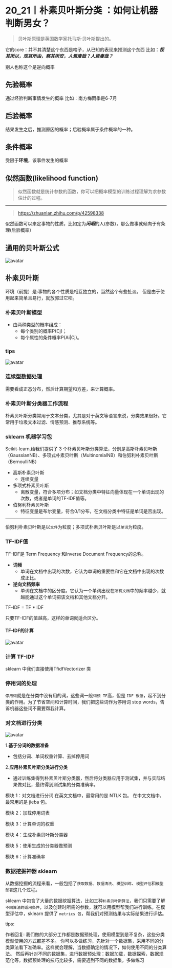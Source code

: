 # 20_21丨朴素贝叶斯分类 ：如何让机器判断男女？

>贝叶斯原理是英国数学家托马斯·贝叶斯提出的。

它的core：并不其清楚这个东西是啥子，从已知的表现来推测这个东西
比如：***视其所以，观其所由，察其所安，人焉廋哉？人焉廋哉？***

别人也称这个是逆向概率

## 先验概率
通过经验判断事情发生的概率
    比如：南方梅雨季是6-7月
## 后验概率
结果发生之后，推测原因的概率；后验概率属于条件概率的一种。

## 条件概率
受限于**环境**，该事件发生的概率

## 似然函数(likelihood function)
>似然函数就是统计参数的函数，你可以把概率模型的训练过程理解为求参数估计的过程。
---
>https://zhuanlan.zhihu.com/p/42598338

似然函数可以来定事物的性质，比如定为***闲暇***的人(参数)，那么做事就倾向于有条理(后验概率）

## 通用的贝叶斯公式
![avatar](./../images/beiyesi01.png)

## 朴素贝叶斯

环境（前提）是:事物的各个性质是相互独立的，当然这个有些扯淡。
但是由于使用起来简单且易行，就放郭过它呗。

### 朴素贝叶斯模型
-   由两种类型的概率组成：
    -   每个类别的概率P(Cj)；
    -   每个属性的条件概率P(Ai|Cj)。
### tips
![avatar](./../images/beiyesi02.jpg)

### 连续型数据处理
需要看成正态分布，然后计算期望和方差，来计算概率。

### 朴素贝叶斯分类器工作流程

朴素贝叶斯分类常用于文本分类，尤其是对于英文等语言来说，分类效果很好。它常用于垃圾文本过滤、情感预测、推荐系统等。

### sklearn 机器学习包
Scikit-learn,给我们提供了 3 个朴素贝叶斯分类算法，分别是高斯朴素贝叶斯（GaussianNB）、多项式朴素贝叶斯（MultinomialNB）和伯努利朴素贝叶斯（BernoulliNB）
-   高斯朴素贝叶斯
    -   连续变量
-   多项式朴素贝叶斯
    -   离散变量，符合多项分布；如文档分类中特征向量体现在一个单词出现的次数，或者是单词的TF-IDF值等。
-   伯努利朴素贝叶斯
    -   特征变量是布尔变量，符合0/1分布，在文档分类中特征是单词是否出现。
----
伯努利朴素贝叶斯是以`文件`为粒度；多项式朴素贝叶斯是以`单词`为粒度。
### TF-IDF值
TF-IDF是 Term Frequency 和Inverse Document Frequency的总称。
-   **词频**
    -   单词在文档中出现的次数，它认为单词的重要性和它在文档中出现的次数成正比。
-   **逆向文档频率**
    -   单词在文档中的区分度。它认为一个单词出现在`所有文档`中的频率越少，就越能通过这个单词把该文档和其他文档分开。

TF-IDF = TF * IDF

只要TF-IDF的值越高，这样的单词就适合区分。
#### TF-IDF的计算
![avatar](./../images/beiyesi03.png)

### 计算 TF-IDF 
sklearn 中我们直接使用TfidfVectorizer 类

### 停用词的处理
`停用词`就是在分类中没有用的词，这些词一般`词频 TF`高，但是 `IDF 很低`，起不到分类的作用。为了节省空间和计算时间，我们把这些词作为停用词 stop words，告诉机器这些词不需要帮我计算。
### 对文档进行分类
![avatar](./../images/beiyesi08.jpg)

1.**基于分词的数据准备**
-   包括分词、单词权重计算、去掉停用词

2.**应用朴素贝叶斯分类进行分类**
-   通过训练集得到朴素贝叶斯分类器，然后将分类器应用于测试集，并与实际结果做对比，最终得到测试集的分类准确率。

模块 1：对文档进行分词
    在英文文档中，最常用的是 NTLK 包。
    在中文文档中，最常用的是 jieba 包。

模块 2：加载停用词表

模块 3：计算单词的权重

模块 4：生成朴素贝叶斯分类器

模块 5：使用生成的分类器做预测


模块 6：计算准确率

### 数据挖掘神器 sklearn

从数据挖掘的流程来看，一般包括了`获取数据`、`数据清洗`、`模型训练`、`模型评估`和`模型部署`这几个过程。

sklearn 中包含了大量的数据挖掘算法，比如三种`朴素贝叶斯算法`，我们只需要了解`不同算法的适用条件`，以及创建时所需的参数，就可以用模型帮我们进行训练。在模型评估中，sklearn 提供了 `metrics 包`，帮我们对预测结果与实际结果进行评估。
    
tips:

作者回复: 我们做的大部分工作都是数据预处理，使用模型到是不复杂，这些分类模型使用的方式都差不多。
你可以多做练习，先针对一个数据集，采用不同的分类算法看下准确率。这样就会理解，当数据确定的情况下，如何使用不同的分类算法。
然后再针对不同的数据集，进行数据预处理：数据加载，数据探索，数据规范化等。数据预处理的技巧比较多，需要遇到不同的数据集，多做练习

